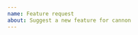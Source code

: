 ```yaml
---
name: Feature request
about: Suggest a new feature for cannon
---
```


<!--
Replace this comment with a description of what the feature should do.
Include details such as links to relevant specs or previous discussions.
-->

<!--
Replace this comment with an example of the problem which this feature
would resolve. Is this problem solvable without changes to cannon, such
as by subclassing?
-->
